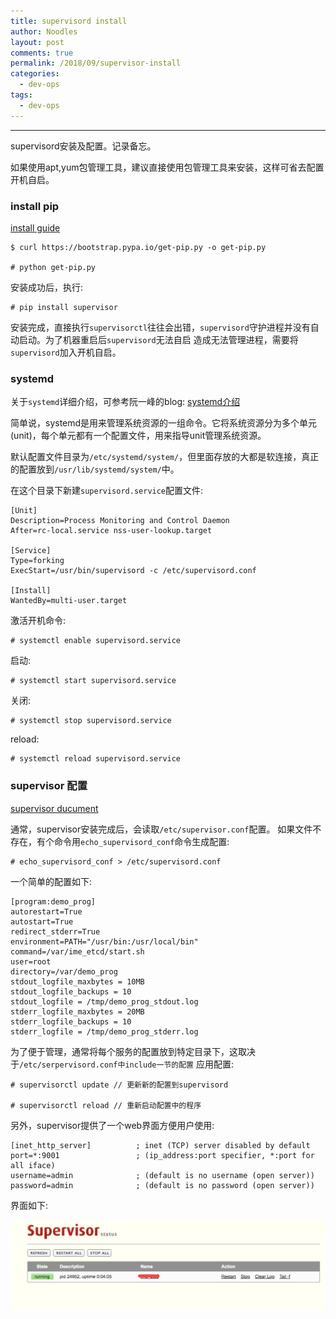 ```yaml
---
title: supervisord install
author: Noodles
layout: post
comments: true
permalink: /2018/09/supervisor-install
categories:
  - dev-ops
tags:
  - dev-ops
---
```


<!--more-->

 ---------------------------------------------------

 supervisord安装及配置。记录备忘。

如果使用apt,yum包管理工具，建议直接使用包管理工具来安装，这样可省去配置开机自启。

### install pip

  [install guide](https://pip.pypa.io/en/latest/installing/)

    
    $ curl https://bootstrap.pypa.io/get-pip.py -o get-pip.py

    # python get-pip.py

  安装成功后，执行:

    # pip install supervisor

  安装完成，直接执行`supervisorctl`往往会出错，`supervisord`守护进程并没有自动启动。为了机器重启后`supervisord`无法自启
  造成无法管理进程，需要将`supervisord`加入开机自启。


### systemd

  关于`systemd`详细介绍，可参考阮一峰的blog: [systemd介绍](http://www.ruanyifeng.com/blog/2016/03/systemd-tutorial-commands.html)

  简单说，systemd是用来管理系统资源的一组命令。它将系统资源分为多个单元(unit)，每个单元都有一个配置文件，用来指导unit管理系统资源。

  默认配置文件目录为`/etc/systemd/system/`，但里面存放的大都是软连接，真正的配置放到`/usr/lib/systemd/system/`中。

  在这个目录下新建`supervisord.service`配置文件:

    [Unit]
    Description=Process Monitoring and Control Daemon
    After=rc-local.service nss-user-lookup.target

    [Service]
    Type=forking
    ExecStart=/usr/bin/supervisord -c /etc/supervisord.conf

    [Install]
    WantedBy=multi-user.target

  激活开机命令:

    # systemctl enable supervisord.service

  启动:

    # systemctl start supervisord.service

  关闭:
   
    # systemctl stop supervisord.service

  reload:

    # systemctl reload supervisord.service

### supervisor 配置

   [supervisor ducument](http://www.supervisord.org)

  通常，supervisor安装完成后，会读取`/etc/supervisor.conf`配置。
  如果文件不存在，有个命令用`echo_supervisord_conf`命令生成配置:

    # echo_supervisord_conf > /etc/supervisord.conf

  一个简单的配置如下:

    [program:demo_prog]
    autorestart=True
    autostart=True 
    redirect_stderr=True
    environment=PATH="/usr/bin:/usr/local/bin"
    command=/var/ime_etcd/start.sh
    user=root
    directory=/var/demo_prog
    stdout_logfile_maxbytes = 10MB
    stdout_logfile_backups = 10 
    stdout_logfile = /tmp/demo_prog_stdout.log
    stderr_logfile_maxbytes = 20MB
    stderr_logfile_backups = 10
    stderr_logfile = /tmp/demo_prog_stderr.log

  为了便于管理，通常将每个服务的配置放到特定目录下，这取决于`/etc/serpervisord.conf中include一节的配置`
  应用配置:

    # supervisorctl update // 更新新的配置到supervisord

    # supervisorctl reload // 重新启动配置中的程序


  另外，supervisor提供了一个web界面方便用户使用:
    
    [inet_http_server]          ; inet (TCP) server disabled by default
    port=*:9001                 ; (ip_address:port specifier, *:port for all iface)
    username=admin              ; (default is no username (open server))
    password=admin              ; (default is no password (open server))

  界面如下:

  ![supervisord](/images/dev_ops/supervisor/supervisor_web.png) 

